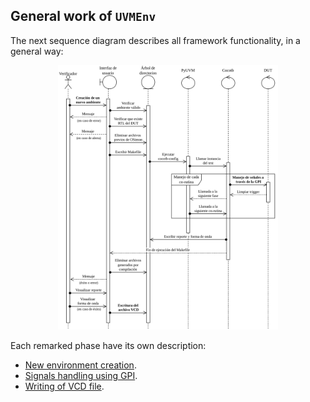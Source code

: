 ## General work of `UVMEnv`

The next sequence diagram describes all framework functionality, in a general way:
<p align="center">
  <img src="../img/uml_files/flux_sequence/SecExecVerifyUVMEnv.png"
    alt="Sequence diagram for UVMEnv general work" 
    width="70%" 
  />
</p>

Each remarked phase have its own description:
- [New environment creation](https://github.com/ManBenit/uvmenv/blob/main/docs/opp_description/XXXX.md).
- [Signals handling using GPI](https://github.com/ManBenit/uvmenv/blob/main/docs/main_structure_extra/cocotb_signals_hand_gpi.md).
- [Writing of VCD file](https://github.com/ManBenit/uvmenv/blob/main/docs/opp_description/XXXX.md).







